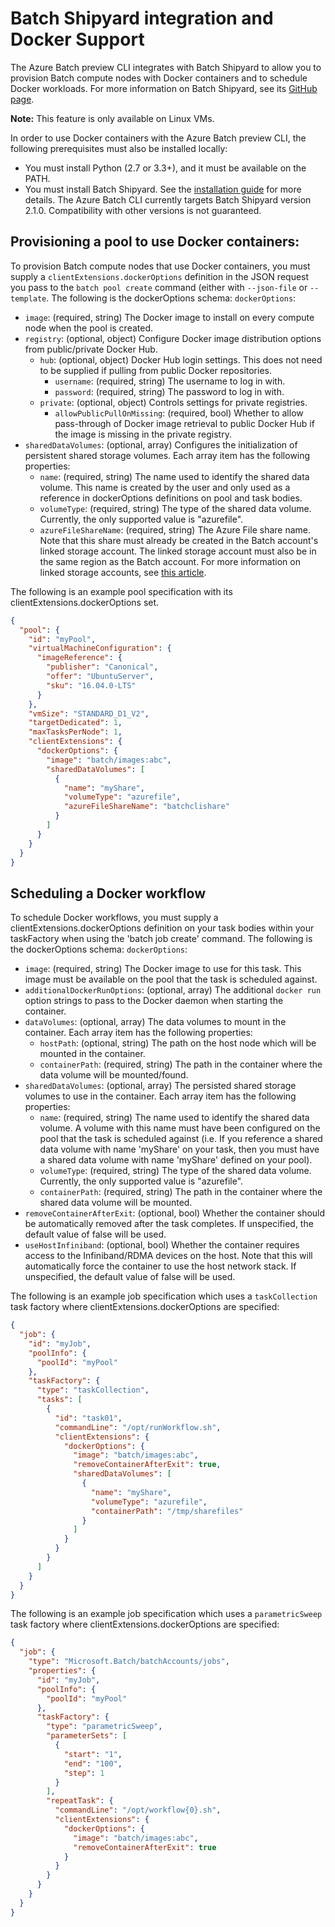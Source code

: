 # Batch Shipyard integration and Docker Support

The Azure Batch preview CLI integrates with Batch Shipyard to allow you to provision Batch compute nodes with Docker containers and to schedule Docker workloads. For more information on Batch Shipyard, see its [GitHub page](https://github.com/azure/batch-shipyard).

**Note:** This feature is only available on Linux VMs.

In order to use Docker containers with the Azure Batch preview CLI, the following prerequisites must also be installed locally:
- You must install Python (2.7 or 3.3+), and it must be available on the PATH.
- You must install Batch Shipyard. See the [installation guide](https://github.com/Azure/batch-shipyard/blob/2.1.0/docs/01-batch-shipyard-installation.md) for more details. The Azure Batch CLI currently targets Batch Shipyard version 2.1.0. Compatibility with other versions is not guaranteed.

## Provisioning a pool to use Docker containers:

To provision Batch compute nodes that use Docker containers, you must supply a `clientExtensions.dockerOptions` definition in the JSON request you pass to the `batch pool create` command (either with `--json-file` or `--template`. The following is the dockerOptions schema:
`dockerOptions`: 
* `image`: (required, string) The Docker image to install on every compute node when the pool is created.
* `registry`: (optional, object) Configure Docker image distribution options from public/private Docker Hub.
  * `hub`: (optional, object) Docker Hub login settings. This does not need to be supplied if pulling from public Docker repositories.
    * `username`: (required, string) The username to log in with.
    * `password`: (required, string) The password to log in with.
  * `private`: (optional, object) Controls settings for private registries.
    * `allowPublicPullOnMissing`: (required, bool) Whether to allow pass-through of Docker image retrieval to public Docker Hub if the image is missing in the private registry.
* `sharedDataVolumes`: (optional, array) Configures the initialization of persistent shared storage volumes. Each array item has the following properties:
  * `name`: (required, string) The name used to identify the shared data volume. This name is created by the user and only used as a reference in dockerOptions definitions on pool and task bodies.
  * `volumeType`: (required, string) The type of the shared data volume. Currently, the only supported value is "azurefile".
  * `azureFileShareName`: (required, string) The Azure File share name. Note that this share must already be created in the Batch account's linked storage account. The linked storage account must also be in the same region as the Batch account. For more information on linked storage accounts, see [this article](https://azure.microsoft.com/documentation/articles/batch-account-create-portal/#linked-azure-storage-account). 

The following is an example pool specification with its clientExtensions.dockerOptions set.
```json
{
  "pool": {
    "id": "myPool",
    "virtualMachineConfiguration": {
      "imageReference": {
        "publisher": "Canonical",
        "offer": "UbuntuServer",
        "sku": "16.04.0-LTS"
      }
    },
    "vmSize": "STANDARD_D1_V2",
    "targetDedicated": 1,
    "maxTasksPerNode": 1,
    "clientExtensions": {
      "dockerOptions": {
        "image": "batch/images:abc",
        "sharedDataVolumes": [
          {
            "name": "myShare",
            "volumeType": "azurefile",
            "azureFileShareName": "batchclishare"
          }
        ]
      }
    }
  }
}
```

## Scheduling a Docker workflow
To schedule Docker workflows, you must supply a clientExtensions.dockerOptions definition on your task bodies within your taskFactory when using the 'batch job create' command. The following is the dockerOptions schema:
`dockerOptions`:
* `image`: (required, string) The Docker image to use for this task. This image must be available on the pool that the task is scheduled against.
* `additionalDockerRunOptions`: (optional, array) The additional `docker run` option strings to pass to the Docker daemon when starting the container.
* `dataVolumes`: (optional, array) The data volumes to mount in the container. Each array item has the following properties:
  * `hostPath`: (optional, string) The path on the host node which will be mounted in the container. 
  * `containerPath`: (required, string) The path in the container where the data volume will be mounted/found.
* `sharedDataVolumes`: (optional, array) The persisted shared storage volumes to use in the container. Each array item has the following properties:
  * `name`: (required, string) The name used to identify the shared data volume. A volume with this name must have been configured on the pool that the task is scheduled against (i.e. If you reference a shared data volume with name 'myShare' on your task, then you must have a shared data volume with name 'myShare' defined on your pool).
  * `volumeType`: (required, string) The type of the shared data volume. Currently, the only supported value is "azurefile".
  * `containerPath`: (required, string) The path in the container where the shared data volume will be mounted.
* `removeContainerAfterExit`: (optional, bool) Whether the container should be automatically removed after the task completes. If unspecified, the default value of false will be used.
* `useHostInfiniband`: (optional, bool) Whether the container requires access to the Infiniband/RDMA devices on the host. Note that this will automatically force the container to use the host network stack. If unspecified, the default value of false will be used.

The following is an example job specification which uses a `taskCollection` task factory where clientExtensions.dockerOptions are specified:
```json
{
  "job": {
    "id": "myJob",
    "poolInfo": {
      "poolId": "myPool"
    },
    "taskFactory": {
      "type": "taskCollection",
      "tasks": [
        {
          "id": "task01",
          "commandLine": "/opt/runWorkflow.sh",
          "clientExtensions": {
            "dockerOptions": {
              "image": "batch/images:abc",
              "removeContainerAfterExit": true,
              "sharedDataVolumes": [
                {
                  "name": "myShare",
                  "volumeType": "azurefile",
                  "containerPath": "/tmp/sharefiles"
                }
              ]
            }
          }
        }
      ]
    }
  }
}
```

The following is an example job specification which uses a `parametricSweep` task factory where clientExtensions.dockerOptions are specified:
```json
{
  "job": {
    "type": "Microsoft.Batch/batchAccounts/jobs",
    "properties": {
      "id": "myJob",
      "poolInfo": {
        "poolId": "myPool"
      },
      "taskFactory": {
        "type": "parametricSweep",
        "parameterSets": [
          {
            "start": "1",
            "end": "100",
            "step": 1
          }
        ],
        "repeatTask": {
          "commandLine": "/opt/workflow{0}.sh",
          "clientExtensions": {
            "dockerOptions": {
              "image": "batch/images:abc",
              "removeContainerAfterExit": true
            }
          }
        }
      }
    }
  }
}
```